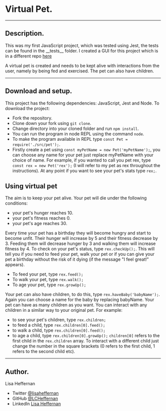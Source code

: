 # Virtual Pet.
___
## Description.
This was my first JavaScript project, which was tested using Jest, the tests can be found in the \_\_tests__ folder. I created a GUI for this project which is in a different repo [here](https://github.com/LCHeffernan/virtual-pet-gui)

A virtual pet is created and needs to be kept alive with interactions from the user, namely by being fed and exercised. The pet can also have children.
___

## Download and setup.
This project has the following dependencies: JavaScript, Jest and Node. To download the project:
* Fork the repository.
* Clone down your fork using ```git clone```.
* Change directory into your cloned folder and run ``` npm install ```.
* You can run the program in node REPL using the command ```node```.
* To make the program available in REPL type ```const Pet = require('./src/pet');```.
* Firstly create a pet using ```const myPetName = new Pet('myPetName');```, you can choose any name for your pet just replace myPetName with your choice of name. For example, if you wanted to call you pet rex, type ```const rex = new Pet('rex');``` (I will refer to my pet as rex throughout the instructions). At any point if you want to see your pet's stats type ```rex;```.

## Using virtual pet
The aim is to keep your pet alive. Your pet will die under the following conditions:
* your pet's hunger reaches 10. 
* your pet's fitness reaches 0. 
* your pet's age reaches 30. 

Every time your pet has a birthday they will become hungry and start to become unfit. Their hunger will increase by 5 and their fitness decrease by 3. Feeding them will decrease hunger by 3 and walking them will increase fitness by 4.
To check on your pet's status, type ```rex.checkUp();```. This will tell you if you need to feed your pet, walk your pet or if you can give your pet a birthday without the risk of it dying (if the message "I feel great!" appears).
* To feed your pet, type ```rex.feed();```
* To walk your pet, type ```rex.walk();```
* To age your pet, type ```rex.growUp();```

Your pet can also have children, to do this, type ```rex.haveBaby('babyName');```. Again you can choose a name for the baby by replacing babyName. Your pet can have as many children as you want. You can interact with any children in a similar way to your original pet. For example:
* to see your pet's children, type ```rex.children;```
* to feed a child, type ```rex.children[0].feed();```
* to walk a child, type ```rex.children[0].feed();```
* to age a child, type ```rex.children[0].growUp();```
```children[0]``` refers to the first child in the ```rex.children``` array. To interact with a different child just change the number in the square brackets (0 refers to the first child, 1 refers to the second child etc).
___
## Author.
Lisa Heffernan

* Twitter [@Iisaheffernan](https://twitter.com/Iisaheffernan)
* GitHub [@LCHeffernan](https://github.com/LCHeffernan)
* LinkedIn [Lisa Heffernan](https://www.linkedin.com/in/lisa-heffernan-54b61312a)